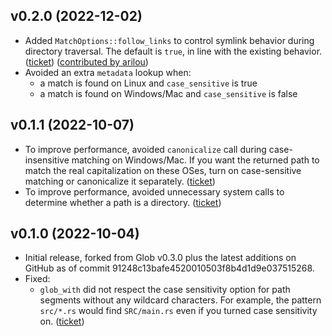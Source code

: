 ## v0.2.0 (2022-12-02)

* Added `MatchOptions::follow_links` to control symlink behavior during directory traversal.
  The default is `true`, in line with the existing behavior.
  ([ticket](https://github.com/rust-lang/glob/issues/62))
  ([contributed by arilou](https://github.com/mtkennerly/globetter/pull/1))
* Avoided an extra `metadata` lookup when:
  * a match is found on Linux and `case_sensitive` is true
  * a match is found on Windows/Mac and `case_sensitive` is false

## v0.1.1 (2022-10-07)

* To improve performance,
  avoided `canonicalize` call during case-insensitive matching on Windows/Mac.
  If you want the returned path to match the real capitalization on these OSes,
  turn on case-sensitive matching or canonicalize it separately.
  ([ticket](https://github.com/rust-lang/glob/issues/61))
* To improve performance,
  avoided unnecessary system calls to determine whether a path is a directory.
  ([ticket](https://github.com/rust-lang/glob/issues/79))

## v0.1.0 (2022-10-04)

* Initial release, forked from Glob v0.3.0 plus the latest additions on GitHub
  as of commit 91248c13bafe4520010503f8b4d1d9e037515268.
* Fixed:
  * `glob_with` did not respect the case sensitivity option for path segments without any wildcard characters.
    For example, the pattern `src/*.rs` would find `SRC/main.rs` even if you turned case sensitivity on.
    ([ticket](https://github.com/rust-lang/glob/issues/61))
